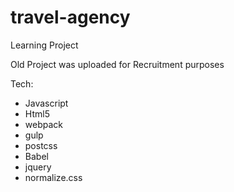 # travel-agency
Learning Project

Old Project was uploaded for Recruitment purposes 

Tech: 

* Javascript
* Html5
* webpack
* gulp
* postcss
* Babel
* jquery
* normalize.css
